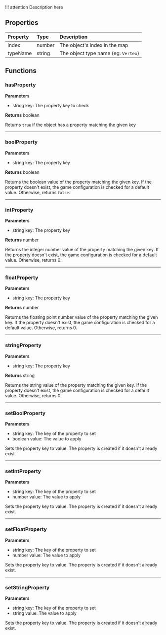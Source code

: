 !!! attention
    Description here

## Properties

| Property | Type | Description |
|:---------|:-----|:------------|
<prop>index</prop>     | <type>number</type> | The object's index in the map
<prop>typeName</prop>  | <type>string</type> | The object type name (eg. `Vertex`)

## Functions

### hasProperty

**Parameters**

* <type>string</type> <arg>key</arg>: The property key to check

**Returns** <type>boolean</type>

Returns `true` if the object has a property matching the given <arg>key</arg>

---
### boolProperty

**Parameters**

* <type>string</type> <arg>key</arg>: The property key

**Returns** <type>boolean</type>

Returns the <type>boolean</type> value of the property matching the given <arg>key</arg>. If the property doesn't exist, the game configuration is checked for a default value. Otherwise, returns `false`.

---
### intProperty

**Parameters**

* <type>string</type> <arg>key</arg>: The property key

**Returns** <type>number</type>

Returns the integer <type>number</type> value of the property matching the given <arg>key</arg>. If the property doesn't exist, the game configuration is checked for a default value. Otherwise, returns 0.

---
### floatProperty

**Parameters**

* <type>string</type> <arg>key</arg>: The property key

**Returns** <type>number</type>

Returns the floating point <type>number</type> value of the property matching the given <arg>key</arg>. If the property doesn't exist, the game configuration is checked for a default value. Otherwise, returns 0.

---
### stringProperty

**Parameters**

* <type>string</type> <arg>key</arg>: The property key

**Returns** <type>string</type>

Returns the <type>string</type> value of the property matching the given <arg>key</arg>. If the property doesn't exist, the game configuration is checked for a default value. Otherwise, returns 0.

---
### setBoolProperty

**Parameters**

* <type>string</type> <arg>key</arg>: The key of the property to set
* <type>boolean</type> <arg>value</arg>: The value to apply

Sets the property <arg>key</arg> to <arg>value</arg>. The property is created if it doesn't already exist.

---
### setIntProperty

**Parameters**

* <type>string</type> <arg>key</arg>: The key of the property to set
* <type>number</type> <arg>value</arg>: The value to apply

Sets the property <arg>key</arg> to <arg>value</arg>. The property is created if it doesn't already exist.

---
### setFloatProperty

**Parameters**

* <type>string</type> <arg>key</arg>: The key of the property to set
* <type>number</type> <arg>value</arg>: The value to apply

Sets the property <arg>key</arg> to <arg>value</arg>. The property is created if it doesn't already exist.

---
### setStringProperty

**Parameters**

* <type>string</type> <arg>key</arg>: The key of the property to set
* <type>string</type> <arg>value</arg>: The value to apply

Sets the property <arg>key</arg> to <arg>value</arg>. The property is created if it doesn't already exist.
